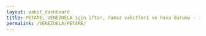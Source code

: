 ```yaml
---
layout: vakit_dashboard
title: PETARE, VENEZUELA için iftar, namaz vakitleri ve hava durumu - ilçe/eyalet seç
permalink: /VENEZUELA/PETARE/
---
```


<script type="text/javascript">
  var GLOBAL_COUNTRY = 'VENEZUELA';
  var GLOBAL_CITY = 'PETARE';
  var GLOBAL_STATE = '';
  var lat = 72;
  var lon = 21;
</script>
